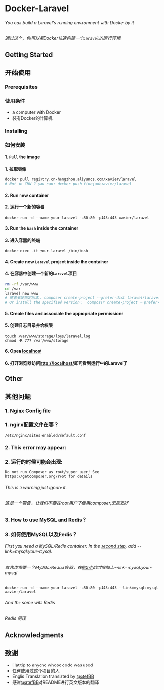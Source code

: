 # Docker-Laravel

###### You can build a Laravel's running environment with Docker by it
###### 通过这个，你可以用Docker快速构建一个`Laravel`的运行环境

## Getting Started
## 开始使用

### Prerequisites
### 使用条件
* a computer with Docker
* 装有Docker的计算机

### Installing
### 如何安装

#### 1. `Pull` the image
#### 1. 拉取镜像
```bash
docker pull registry.cn-hangzhou.aliyuncs.com/xavier/laravel
# Not in CHN ? you can: docker push finejadexavier/laravel
```

#### <span id="step2Eng">2. Run new container</span>
#### <span id="step2Chn">2. 运行一个新的容器</span>

    docker run -d --name your-laravel -p80:80 -p443:443 xavier/laravel
    
#### 3. Run the `bash` inside the container
#### 3. 进入容器的终端

    docker exec -it your-laravel /bin/bash
    
#### 4. Create new `Laravel` project inside the container
#### 4. 在容器中创建一个新的`Laravel`项目
```bash
rm -rf /var/www  
cd /var 
laravel new www
# 或者安装指定版本： composer create-project --prefer-dist laravel/laravel blog "5.5.*"
# Or install the specified version：  composer create-project --prefer-dist laravel/laravel blog "5.5.*"
```

#### 5. Create files and associate the appropriate permissions
#### 5. 创建日志目录并给权限
```
touch /var/www/storage/logs/laravel.log
chmod -R 777 /var/www/storage
```
    
    
#### 6. Open [localhost](http://localhost/)
#### 6. 打开浏览器访问[http://localhost/](http://localhost/ "Laravel")即可看到运行中的Laravel了

## Other
## 其他问题

### 1. Nginx Config file
### 1. nginx配置文件在哪？

    /etc/nginx/sites-enabled/default.conf

### 2. This error may appear:
### 2. 运行的时候可能会出现:

    Do not run Composer as root/super user! See https://getcomposer.org/root for details

###### This is a warning,just ignore it.
###### 这是一个警告，让我们不要在root用户下使用composer,无视就好

### 3. How to use MySQL and Redis？
### 3. 如何使用MySQL以及Redis？

###### First you need a MySQL/Redis container. In the [second step](#step2Eng), add --link=mysql:your-mysql.
###### 首先你需要一个MySQL/Rediss容器，在[第2步](#step2Chn)的时候加上--link=mysql:your-mysql

    docker run -d --name your-laravel -p80:80 -p443:443 --link=mysql:mysql xavier/laravel
   
###### And the some with Redis
###### Redis 同理

## Acknowledgments
## 致谢

* Hat tip to anyone whose code was used
* 任何使用过这个项目的人
* Englis Translation translated by [@atefBB](https://github.com/atefBB)
* 感谢[@atefBB](https://github.com/atefBB)对README进行英文版本的翻译

